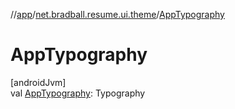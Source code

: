 //[app](../../index.md)/[net.bradball.resume.ui.theme](index.md)/[AppTypography](-app-typography.md)

# AppTypography

[androidJvm]\
val [AppTypography](-app-typography.md): Typography
